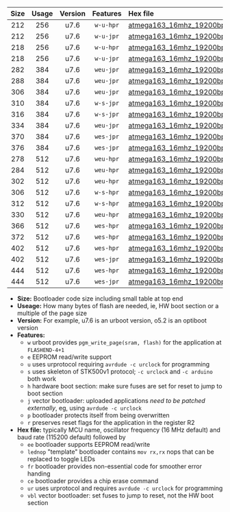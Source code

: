 |Size|Usage|Version|Features|Hex file|
|:-:|:-:|:-:|:-:|:--|
|212|256|u7.6|`w-u-hpr`|[atmega163_16mhz_19200bps_ur.hex](https://raw.githubusercontent.com/stefanrueger/urboot/main//atmega163_16mhz_19200bps_ur.hex)|
|212|256|u7.6|`w-u-jpr`|[atmega163_16mhz_19200bps_ur_vbl.hex](https://raw.githubusercontent.com/stefanrueger/urboot/main//atmega163_16mhz_19200bps_ur_vbl.hex)|
|218|256|u7.6|`w-u-hpr`|[atmega163_16mhz_19200bps_lednop_ur.hex](https://raw.githubusercontent.com/stefanrueger/urboot/main//atmega163_16mhz_19200bps_lednop_ur.hex)|
|218|256|u7.6|`w-u-jpr`|[atmega163_16mhz_19200bps_lednop_ur_vbl.hex](https://raw.githubusercontent.com/stefanrueger/urboot/main//atmega163_16mhz_19200bps_lednop_ur_vbl.hex)|
|282|384|u7.6|`weu-jpr`|[atmega163_16mhz_19200bps_ee_ur_vbl.hex](https://raw.githubusercontent.com/stefanrueger/urboot/main//atmega163_16mhz_19200bps_ee_ur_vbl.hex)|
|288|384|u7.6|`weu-jpr`|[atmega163_16mhz_19200bps_ee_lednop_ur_vbl.hex](https://raw.githubusercontent.com/stefanrueger/urboot/main//atmega163_16mhz_19200bps_ee_lednop_ur_vbl.hex)|
|306|384|u7.6|`weu-jpr`|[atmega163_16mhz_19200bps_ee_lednop_fr_ur_vbl.hex](https://raw.githubusercontent.com/stefanrueger/urboot/main//atmega163_16mhz_19200bps_ee_lednop_fr_ur_vbl.hex)|
|310|384|u7.6|`w-s-jpr`|[atmega163_16mhz_19200bps_vbl.hex](https://raw.githubusercontent.com/stefanrueger/urboot/main//atmega163_16mhz_19200bps_vbl.hex)|
|316|384|u7.6|`w-s-jpr`|[atmega163_16mhz_19200bps_lednop_vbl.hex](https://raw.githubusercontent.com/stefanrueger/urboot/main//atmega163_16mhz_19200bps_lednop_vbl.hex)|
|334|384|u7.6|`weu-jpr`|[atmega163_16mhz_19200bps_ee_lednop_fr_ce_ur_vbl.hex](https://raw.githubusercontent.com/stefanrueger/urboot/main//atmega163_16mhz_19200bps_ee_lednop_fr_ce_ur_vbl.hex)|
|370|384|u7.6|`wes-jpr`|[atmega163_16mhz_19200bps_ee_vbl.hex](https://raw.githubusercontent.com/stefanrueger/urboot/main//atmega163_16mhz_19200bps_ee_vbl.hex)|
|376|384|u7.6|`wes-jpr`|[atmega163_16mhz_19200bps_ee_lednop_vbl.hex](https://raw.githubusercontent.com/stefanrueger/urboot/main//atmega163_16mhz_19200bps_ee_lednop_vbl.hex)|
|278|512|u7.6|`weu-hpr`|[atmega163_16mhz_19200bps_ee_ur.hex](https://raw.githubusercontent.com/stefanrueger/urboot/main//atmega163_16mhz_19200bps_ee_ur.hex)|
|284|512|u7.6|`weu-hpr`|[atmega163_16mhz_19200bps_ee_lednop_ur.hex](https://raw.githubusercontent.com/stefanrueger/urboot/main//atmega163_16mhz_19200bps_ee_lednop_ur.hex)|
|302|512|u7.6|`weu-hpr`|[atmega163_16mhz_19200bps_ee_lednop_fr_ur.hex](https://raw.githubusercontent.com/stefanrueger/urboot/main//atmega163_16mhz_19200bps_ee_lednop_fr_ur.hex)|
|306|512|u7.6|`w-s-hpr`|[atmega163_16mhz_19200bps.hex](https://raw.githubusercontent.com/stefanrueger/urboot/main//atmega163_16mhz_19200bps.hex)|
|312|512|u7.6|`w-s-hpr`|[atmega163_16mhz_19200bps_lednop.hex](https://raw.githubusercontent.com/stefanrueger/urboot/main//atmega163_16mhz_19200bps_lednop.hex)|
|330|512|u7.6|`weu-hpr`|[atmega163_16mhz_19200bps_ee_lednop_fr_ce_ur.hex](https://raw.githubusercontent.com/stefanrueger/urboot/main//atmega163_16mhz_19200bps_ee_lednop_fr_ce_ur.hex)|
|366|512|u7.6|`wes-hpr`|[atmega163_16mhz_19200bps_ee.hex](https://raw.githubusercontent.com/stefanrueger/urboot/main//atmega163_16mhz_19200bps_ee.hex)|
|372|512|u7.6|`wes-hpr`|[atmega163_16mhz_19200bps_ee_lednop.hex](https://raw.githubusercontent.com/stefanrueger/urboot/main//atmega163_16mhz_19200bps_ee_lednop.hex)|
|402|512|u7.6|`wes-hpr`|[atmega163_16mhz_19200bps_ee_lednop_fr.hex](https://raw.githubusercontent.com/stefanrueger/urboot/main//atmega163_16mhz_19200bps_ee_lednop_fr.hex)|
|402|512|u7.6|`wes-jpr`|[atmega163_16mhz_19200bps_ee_lednop_fr_vbl.hex](https://raw.githubusercontent.com/stefanrueger/urboot/main//atmega163_16mhz_19200bps_ee_lednop_fr_vbl.hex)|
|444|512|u7.6|`wes-hpr`|[atmega163_16mhz_19200bps_ee_lednop_fr_ce.hex](https://raw.githubusercontent.com/stefanrueger/urboot/main//atmega163_16mhz_19200bps_ee_lednop_fr_ce.hex)|
|444|512|u7.6|`wes-jpr`|[atmega163_16mhz_19200bps_ee_lednop_fr_ce_vbl.hex](https://raw.githubusercontent.com/stefanrueger/urboot/main//atmega163_16mhz_19200bps_ee_lednop_fr_ce_vbl.hex)|

- **Size:** Bootloader code size including small table at top end
- **Useage:** How many bytes of flash are needed, ie, HW boot section or a multiple of the page size
- **Version:** For example, u7.6 is an urboot version, o5.2 is an optiboot version
- **Features:**
  + `w` urboot provides `pgm_write_page(sram, flash)` for the application at `FLASHEND-4+1`
  + `e` EEPROM read/write support
  + `u` uses urprotocol requiring `avrdude -c urclock` for programming
  + `s` uses skeleton of STK500v1 protocol; `-c urclock` and `-c arduino` both work
  + `h` hardware boot section: make sure fuses are set for reset to jump to boot section
  + `j` vector bootloader: uploaded applications *need to be patched externally*, eg, using `avrdude -c urclock`
  + `p` bootloader protects itself from being overwritten
  + `r` preserves reset flags for the application in the register R2
- **Hex file:** typically MCU name, oscillator frequency (16 MHz default) and baud rate (115200 default) followed by
  + `ee` bootloader supports EEPROM read/write
  + `lednop` "template" bootloader contains `mov rx,rx` nops that can be replaced to toggle LEDs
  + `fr` bootloader provides non-essential code for smoother error handing
  + `ce` bootloader provides a chip erase command
  + `ur` uses urprotocol and requires `avrdude -c urclock` for programming
  + `vbl` vector bootloader: set fuses to jump to reset, not the HW boot section
